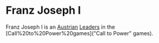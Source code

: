 # Franz Joseph I

Franz Joseph I is an [Austrian](Austrian) [Leaders](leader) in the [Call%20to%20Power%20games]("Call to Power" games).